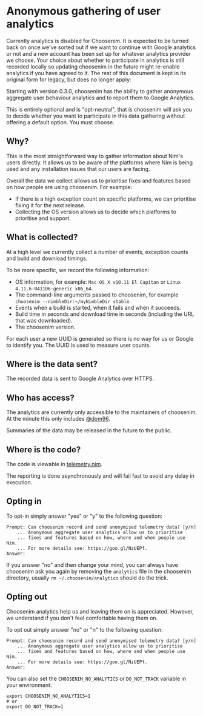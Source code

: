 # Anonymous gathering of user analytics

Currently analytics is disabled for Choosenim. It is expected to be turned back
on once we've sorted out if we want to continue with Google analytics or not and
a new account has been set up for whatever analytics provider we choose. Your
choice about whether to participate in analytics is still recorded locally so
updating choosenim in the future might re-enable analytics if you have agreed to
it. The rest of this document is kept in its original form for legacy, but does
no longer apply:

Starting with version 0.3.0, choosenim has the ability to gather anonymous
aggregate user behaviour analytics and to report them to Google Analytics.

This is entirely optional and is "opt-neutral", that is choosenim will
ask you to decide whether you want to participate in this data gathering
without offering a default option. You must choose.

## Why?

This is the most straightforward way to gather information about Nim's users
directly. It allows us to be aware of the platforms where Nim is being used
and any installation issues that our users are facing.

Overall the data we collect allows us to prioritise fixes and features based on
how people are using choosenim. For example:

* If there is a high exception count on specific platforms, we can prioritise
fixing it for the next release.
* Collecting the OS version allows us to decide which platforms to prioritise
and support.

## What is collected?

At a high level we currently collect a number of events, exception counts and
build and download timings.

To be more specific, we record the following information:

* OS information, for example: ``Mac OS X v10.11 El Capitan`` or
  ``Linux 4.11.6-041106-generic x86_64``.
* The command-line arguments passed to choosenim, for example
  ``choosenim --nimbleDir:~/myNimbleDir stable``.
* Events when a build is started, when it fails and when it succeeds.
* Build time in seconds and download time in seconds (including the
  URL that was downloaded).
* The choosenim version.

For each user a new UUID is generated so there is no way for us or Google
to identify you. The UUID is used to measure user counts.

## Where is the data sent?

The recorded data is sent to Google Analytics over HTTPS.

## Who has access?

The analytics are currently only accessible to the maintainers of choosenim.
At the minute this only includes [@dom96](https://github.com/dom96).

Summaries of the data may be released in the future to the public.

## Where is the code?

The code is viewable in [telemetry.nim](https://github.com/nim-lang/choosenim/blob/master/src/choosenimpkg/telemetry.nim).

The reporting is done asynchronously and will fail fast to avoid any
delay in execution.

## Opting in

To opt-in simply answer "yes" or "y" to the following question:

```
Prompt: Can choosenim record and send anonymised telemetry data? [y/n]
    ... Anonymous aggregate user analytics allow us to prioritise
    ... fixes and features based on how, where and when people use Nim.
    ... For more details see: https://goo.gl/NzUEPf.
Answer:
```

If you answer "no" and then change your mind, you can always have choosenim
ask you again by removing the ``analytics`` file in the choosenim directory,
usually ``rm ~/.choosenim/analytics`` should do the trick.

## Opting out

Choosenim analytics help us and leaving them on is appreciated. However,
we understand if you don't feel comfortable having them on.

To opt out simply answer "no" or "n" to the following question:

```
Prompt: Can choosenim record and send anonymised telemetry data? [y/n]
    ... Anonymous aggregate user analytics allow us to prioritise
    ... fixes and features based on how, where and when people use Nim.
    ... For more details see: https://goo.gl/NzUEPf.
Answer:
```

You can also set the ``CHOOSENIM_NO_ANALYTICS`` or ``DO_NOT_TRACK`` variable in your environment:

```
export CHOOSENIM_NO_ANALYTICS=1
# or
export DO_NOT_TRACK=1
```
